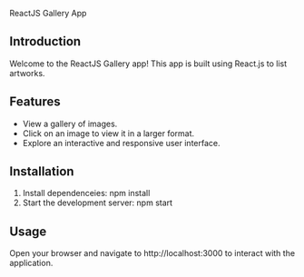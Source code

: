  ReactJS Gallery App

## Introduction

Welcome to the ReactJS Gallery app! This app is built using React.js to list artworks.

## Features

- View a gallery of images.
- Click on an image to view it in a larger format.
- Explore an interactive and responsive user interface.

## Installation
1. Install dependenceies: npm install
2. Start the development server: npm start

## Usage
Open your browser and navigate to http://localhost:3000 to interact with the application.
